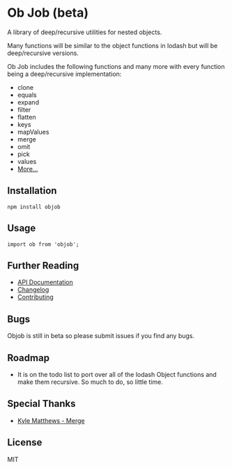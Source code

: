 # Ob Job (beta)

A library of deep/recursive utilities for nested objects.

Many functions will be similar to the object functions in lodash but will be deep/recursive versions.

Ob Job includes the following functions and many more with every function being a deep/recursive implementation:

* clone
* equals
* expand
* filter
* flatten
* keys
* mapValues
* merge
* omit
* pick
* values
* [More...](https://rawgit.com/chiedolabs/objob/master/docs/index.html)

## Installation
	npm install objob
	
## Usage
	import ob from 'objob';

## Further Reading

  * [API Documentation](https://rawgit.com/chiedolabs/objob/master/docs/index.html)
  * [Changelog](./CHANGELOG.md)
  * [Contributing](./CONTRIBUTING.md)

## Bugs

Objob is still in beta so please submit issues if you find any bugs.

## Roadmap

 * It is on the todo list to port over all of the lodash Object functions and make them recursive. So much to do, so little time.

## Special Thanks

  * [Kyle Matthews - Merge](https://github.com/KyleAMathews/deepmerge)

## License
MIT
